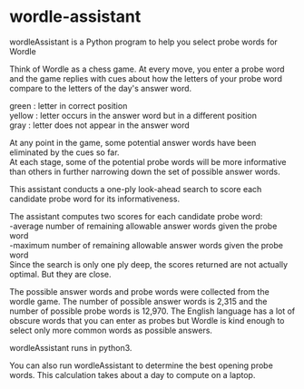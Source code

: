 # wordle-assistant
wordleAssistant is a Python program to help you select probe words for Wordle

Think of Wordle as a chess game.  At every move, you enter a probe word and the game replies with cues about how the letters of your probe word compare to the letters of the day's answer word.<p>
 green  : letter in correct position<br>
 yellow : letter occurs in the answer word but in a different position<br>
 gray   : letter does not appear in the answer word<p>
At any point in the game, some potential answer words have been eliminated by the cues so far.<br>
At each stage, some of the potential probe words will be more informative than others in further narrowing down the set of possible answer words.<br>
<p>
This assistant conducts a one-ply look-ahead search to score each candidate probe word for its informativeness.
<p>
The assistant computes two scores for each candidate probe word:<br>
  -average number of remaining allowable answer words given the probe word<br>
  -maximum number of remaining allowable answer words given the probe word<br
If your goal is to find the answer quickly on average, chose the smallest "average" score.  But this is risks requiring more guesses on some days, or even running out of the 6 guesses allowed. If your goal is to make sure you don't run out of moves, choose the smallest "maximum" score.  Usually the rank ordering of probe words is well aligned under each of these scores.
<p>
Since the search is only one ply deep, the scores returned are not actually optimal.  But they are close.
<p>
The possible answer words and probe words were collected from the wordle game.  The number of possible answer words is 2,315 and the number of possible probe words is 12,970. The English language has a lot of obscure words that you can enter as probes but Wordle is kind enough to select only more common words as possible answers.
<p>
wordleAssistant runs in python3.
<p>
You can also run wordleAssistant to determine the best opening probe words. This calculation takes about a day to compute on a laptop.
